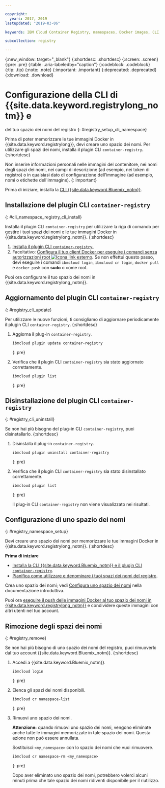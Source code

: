 ```yaml
---

copyright:
  years: 2017, 2019
lastupdated: "2019-03-06"

keywords: IBM Cloud Container Registry, namespaces, Docker images, CLI, commands, installing, registry CLI, removing namespaces, 

subcollection: registry

---
```


{:new_window: target="_blank"}
{:shortdesc: .shortdesc}
{:screen: .screen}
{:pre: .pre}
{:table: .aria-labeledby="caption"}
{:codeblock: .codeblock}
{:tip: .tip}
{:note: .note}
{:important: .important}
{:deprecated: .deprecated}
{:download: .download}

# Configurazione della CLI di {{site.data.keyword.registrylong_notm}} e
del tuo spazio dei nomi del registro
{: #registry_setup_cli_namespace}

Prima di poter memorizzare le tue immagini Docker in {{site.data.keyword.registrylong}}, devi creare uno spazio dei nomi. Per utilizzare gli spazi dei nomi, installa il plugin CLI `container-registry`.
{:shortdesc}

Non inserire informazioni personali nelle immagini del contenitore, nei nomi degli spazi dei nomi, nei campi di descrizione (ad esempio, nei token di registro) o in qualsiasi dato di configurazione dell'immagine (ad esempio, nomi o etichette dell'immagine).
{: important}

Prima di iniziare, installa la [CLI {{site.data.keyword.Bluemix_notm}}](/docs/cli?topic=cloud-cli-ibmcloud-cli#ibmcloud-cli).

## Installazione del plugin CLI `container-registry`
{: #cli_namespace_registry_cli_install}

Installa il plugin CLI `container-registry` per utilizzare la riga di comando per gestire i tuoi spazi dei nomi e le tue immagini Docker in {{site.data.keyword.registrylong_notm}}.
{:shortdesc}

1. [Installa il plugin CLI `container-registry`.](/docs/services/Registry?topic=registry-getting-started#gs_registry_cli_install)
2. Facoltativo: [Configura il tuo client Docker per eseguire i comandi senza autorizzazioni root ![Icona link esterno](../../icons/launch-glyph.svg "Icona link esterno")](https://docs.docker.com/engine/installation/linux/linux-postinstall). Se non effettui questo passo, devi eseguire i comandi `ibmcloud login`, `ibmcloud cr login`, `docker pull` e `docker push` con **sudo** o come root.

Puoi ora configurare il tuo spazio dei nomi in {{site.data.keyword.registrylong_notm}}.

## Aggiornamento del plugin CLI `container-registry`
{: #registry_cli_update}

Per utilizzare le nuove funzioni, ti consigliamo di aggiornare periodicamente il plugin CLI `container-registry`.
{:shortdesc}

1. Aggiorna il plug-in `container-registry`.

    ```
    ibmcloud plugin update container-registry
    ```
    {: pre}

2. Verifica che il plugin CLI `container-registry` sia stato aggiornato correttamente.

    ```
    ibmcloud plugin list
    ```
     {: pre}

## Disinstallazione del plugin CLI `container-registry`
{: #registry_cli_uninstall}

Se non hai più bisogno del plug-in CLI `container-registry`, puoi disinstallarlo.
{:shortdesc}

1. Disinstalla il plug-in `container-registry`.

    ```
    ibmcloud plugin uninstall container-registry
    ```
    {: pre}

2. Verifica che il plugin CLI `container-registry` sia stato disinstallato correttamente.

    ```
    ibmcloud plugin list
    ```
    {: pre}

    Il plug-in CLI `container-registry` non viene visualizzato nei risultati.

## Configurazione di uno spazio dei nomi
{: #registry_namespace_setup}

Devi creare uno spazio dei nomi per memorizzare le tue immagini Docker in {{site.data.keyword.registrylong_notm}}.
{:shortdesc}

**Prima di iniziare**

- [Installa la CLI {{site.data.keyword.Bluemix_notm}} e il plugin CLI `container-registry`](/docs/services/Registry?topic=registry-getting-started#gs_registry_cli_install).
- [Pianifica come utilizzare e denominare i tuoi spazi dei nomi del registro](/docs/services/Registry?topic=registry-registry_overview#registry_namespaces).

Crea uno spazio dei nomi; vedi [Configura uno spazio dei nomi](/docs/services/Registry?topic=registry-getting-started#gs_registry_namespace_add) nella documentazione introduttiva.

Puoi ora [eseguire il push delle immagini Docker al tuo spazio dei nomi in {{site.data.keyword.registrylong_notm}}](/docs/services/Registry?topic=registry-registry_images_#registry_images_pushing_namespace) e condividere queste immagini con altri utenti nel tuo account.

## Rimozione degli spazi dei nomi
{: #registry_remove}

Se non hai più bisogno di uno spazio dei nomi del registro, puoi rimuoverlo dal tuo account {{site.data.keyword.Bluemix_notm}}.
{:shortdesc}

1. Accedi a {{site.data.keyword.Bluemix_notm}}.

    ```
    ibmcloud login
    ```
    {: pre}

2. Elenca gli spazi dei nomi disponibili.

    ```
    ibmcloud cr namespace-list
    ```
    {: pre}

3. Rimuovi uno spazio dei nomi.

    **Attenzione:** quando rimuovi uno spazio dei nomi, vengono eliminate anche tutte le immagini memorizzate in tale spazio dei nomi. Questa azione non può essere annullata.

    Sostituisci `<my_namespace>` con lo spazio dei nomi che vuoi rimuovere.

    ```
    ibmcloud cr namespace-rm <my_namespace>
    ```
    {: pre}

    Dopo aver eliminato uno spazio dei nomi, potrebbero volerci alcuni minuti prima che tale spazio dei nomi ridiventi disponibile per il riutilizzo.
